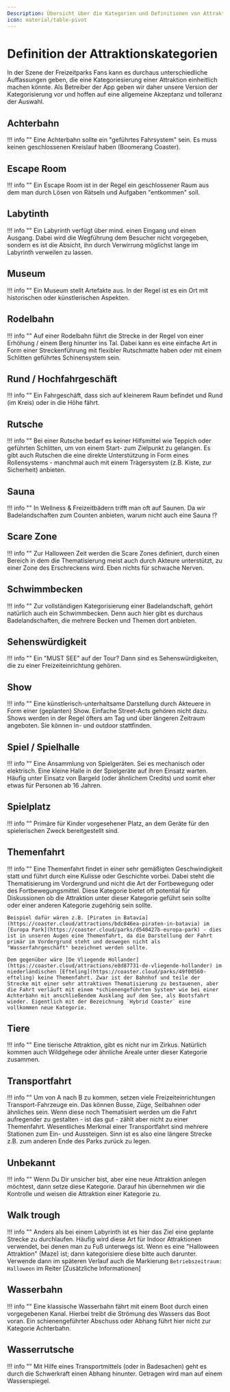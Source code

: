 ```yaml
---
Description: Übersicht über die Kategorien und Definitionen von Attraktionen
icon: material/table-pivot
---
```

# Definition der Attraktionskategorien

In der Szene der Freizeitparks Fans kann es durchaus unterschiedliche Auffassungen geben, die eine Kategoriesierung einer Attraktion einheitlich machen könnte. Als Betreiber der App geben wir daher unsere Version der Kategorisierung vor und hoffen auf eine allgemeine Akzeptanz und tolleranz der Auswahl.

## Achterbahn

!!! info ""
    Eine Achterbahn sollte ein "geführtes Fahrsystem" sein. Es muss keinen geschlossenen Kreislauf haben (Boomerang Coaster).

## Escape Room

!!! info ""
    Ein Escape Room ist in der Regel ein geschlossener Raum aus dem man durch Lösen von Rätseln und Aufgaben "entkommen" soll.

## Labytinth

!!! info ""
    Ein Labyrinth verfügt über mind. einen Eingang und einen Ausgang. Dabei wird die Wegführung dem Besucher nicht vorgegeben, sondern es ist die Absicht, ihn durch Verwirrung möglichst lange im Labyrinth verweilen zu lassen.

## Museum

!!! info ""
    Ein Museum stellt Artefakte aus. In der Regel ist es ein Ort mit historischen oder künstlerischen Aspekten.

## Rodelbahn

!!! info ""
    Auf einer Rodelbahn führt die Strecke in der Regel von einer Erhöhung / einem Berg hinunter ins Tal. Dabei kann es eine einfache Art in Form einer Streckenführung mit flexibler Rutschmatte haben oder mit einem Schlitten geführtes Schinensystem sein.

## Rund / Hochfahrgeschäft

!!! info ""
    Ein Fahrgeschäft, dass sich auf kleinerem Raum befindet und Rund (im Kreis) oder in die Höhe fährt.

## Rutsche

!!! info ""
    Bei einer Rutsche bedarf es keiner Hilfsmittel wie Teppich oder geführten Schlitten, um von einem Start- zum Zielpunkt zu gelangen. Es gibt auch Rutschen die eine direkte Unterstützung in Form eines Rollensystems - manchmal auch mit einem Trägersystem (z.B. Kiste, zur Sicherheit) anbieten.

## Sauna

!!! info ""
    In Wellness & Freizeitbädern trifft man oft auf Saunen. Da wir Badelandschaften zum Counten anbieten, warum nicht auch eine Sauna !?

## Scare Zone

!!! info ""
    Zur Halloween Zeit werden die Scare Zones definiert, durch einen Bereich in dem die Thematisierung meist auch durch Akteure unterstützt, zu einer Zone des Erschreckens wird. Eben nichts für schwache Nerven.

## Schwimmbecken

!!! info ""
    Zur vollständigen Kategorisierung einer Badelandschaft, gehört natürlich auch ein Schwimmbecken. Denn auch hier gibt es durchaus Badelandschaften, die mehrere Becken und Themen dort anbieten.

## Sehenswürdigkeit

!!! info ""
    Ein "MUST SEE" auf der Tour? Dann sind es Sehenswürdigkeiten, die zu einer Freizeiteinrichtung gehören.

## Show

!!! info ""
    Eine künstlerisch-unterhaltsame Darstellung durch Akteuere in Form einer (geplanten) Show. Einfache Street-Acts gehören nicht dazu. Shows werden in der Regel öfters am Tag und über längeren Zeitraum angeboten. Sie können in- und outdoor stattfinden.

## Spiel / Spielhalle

!!! info ""
    Eine Ansammlung von Spielgeräten. Sei es mechanisch oder elektrisch. Eine kleine Halle in der Spielgeräte auf ihren Einsatz warten. Häufig unter Einsatz von Bargeld (oder ähnlichem Credits) und somit eher etwas für Personen ab 16 Jahren.

## Spielplatz

!!! info ""
    Primäre für Kinder vorgesehener Platz, an dem Geräte für den spielerischen Zweck bereitgestellt sind.

## Themenfahrt

!!! info ""
    Eine Themenfahrt findet in einer sehr gemäßigten Geschwindigkeit statt und führt durch eine Kulisse oder Geschichte vorbei. Dabei steht die Thematisierung im Vordergrund und nicht die Art der Fortbewegung oder des Fortbewegungsmittel. Diese Kategorie bietet oft potential für Diskussionen ob die Attraktion unter dieser Kategorie geführt sein sollte oder einer anderen Kategorie zugehörig sein sollte.

    Beispiel dafür wären z.B. [Piraten in Batavia](https://coaster.cloud/attractions/bdc846ea-piraten-in-batavia) im [Europa Park](https://coaster.cloud/parks/d540427b-europa-park) - dies ist in unseren Augen eine Themenfahrt, da die Darstellung der Fahrt primär im Vordergrund steht und deswegen nicht als "Wasserfahrgeschäft" bezeichnet werden sollte.

    Dem gegenüber wäre [De Vliegende Hollander](https://coaster.cloud/attractions/e8d87731-de-vliegende-hollander) im niederländischen [Efteling](https://coaster.cloud/parks/49f00560-efteling) keine Themenfahrt. Zwar ist der Bahnhof und teile der Strecke mit einer sehr attraktiven Thematisierung zu bestauenen, aber die Fahrt verläuft mit einem *schienengeführten System* wie bei einer Achterbahn mit anschließendem Ausklang auf dem See, als Bootsfahrt wieder. Eigentlich mit der Bezeichnung `Hybrid Coaster` eine vollkommen neue Kategorie.

## Tiere

!!! info ""
    Eine tierische Attraktion, gibt es nicht nur im Zirkus. Natürlich kommen auch Wildgehege oder ähnliche Areale unter dieser Kategorie zusammen.

## Transportfahrt

!!! info ""
    Um von A nach B zu kommen, setzen viele Freizeiteinrichtungen Transport-Fahrzeuge ein. Das können Busse, Züge, Seilbahnen oder ähnliches sein. Wenn diese noch Thematisiert werden um die Fahrt aufregender zu gestalten - ist das gut - zählt aber nicht zu einer Themenfahrt. Wesentliches Merkmal einer Transportfahrt sind mehrere Stationen zum Ein- und Aussteigen. Sinn ist es also eine längere Strecke z.B. zum anderen Ende des Parks zurück zu legen.

## Unbekannt

!!! info ""
    Wenn Du Dir unsicher bist, aber eine neue Attraktion anlegen möchtest, dann setze diese Kategorie. Darauf hin übernehmen wir die Kontrolle und weisen die Attraktion einer Kategorie zu.

## Walk trough

!!! info ""
    Anders als bei einem Labyrinth ist es hier das Ziel eine geplante Strecke zu durchlaufen. Häufig wird diese Art für Indoor Attraktionen verwendet, bei denen man zu Fuß unterwegs ist. Wenn es eine "Halloween Attraktion" (Maze) ist; dann kategorisiere diese bitte auch darunter. Verwende dann im späteren Verlauf auch die Markierung `Betriebszeitraum: Halloween` im Reiter [Zusätzliche Informationen]

## Wasserbahn

!!! info ""
    Eine klassische Wasserbahn fährt mit einem Boot durch einen vorgegebenen Kanal. Hierbei treibt die Strömung des Wassers das Boot voran. Ein schienengeführter Abschuss oder Abhang führt hier nicht zur Kategorie Achterbahn.

## Wasserrutsche

!!! info ""
    Mit Hilfe eines Transportmittels (oder in Badesachen) geht es durch die Schwerkraft einen Abhang hinunter. Getragen wird man auf einem Wasserspiegel.
